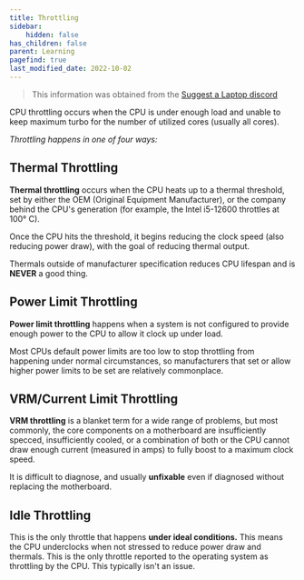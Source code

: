 ```yaml
---
title: Throttling
sidebar:
    hidden: false
has_children: false
parent: Learning
pagefind: true
last_modified_date: 2022-10-02
---
```




> This information was obtained from the [Suggest a Laptop discord](https://discord.com/invite/pes68JM)

CPU throttling occurs when the CPU is under enough load and unable to keep maximum turbo for the number of utilized cores (usually all cores). 

*Throttling happens in one of four ways:*

## Thermal Throttling

**Thermal throttling** occurs when the CPU heats up to a thermal threshold, set by either the OEM (Original Equipment Manufacturer), or the company behind the CPU's generation (for example, the Intel i5-12600 throttles at 100° C).

Once the CPU hits the threshold, it begins reducing the clock speed (also reducing power draw), with the goal of reducing thermal output. 

Thermals outside of manufacturer specification reduces CPU lifespan and is **NEVER** a good thing.  

## Power Limit Throttling

**Power limit throttling** happens when a system is not configured to provide enough power to the CPU to allow it clock up under load. 

Most CPUs default power limits are too low to stop throttling from happening under normal circumstances, so manufacturers that set or allow higher power limits to be set are relatively commonplace.

## VRM/Current Limit Throttling

**VRM throttling** is a blanket term for a wide range of problems, but most commonly, the core components on a motherboard are insufficiently specced, insufficiently cooled, or a combination of both or the CPU cannot draw enough current (measured in amps) to fully boost to a maximum clock speed. 

It is difficult to diagnose, and usually **unfixable** even if diagnosed without replacing the motherboard.

## Idle Throttling

This is the only throttle that happens **under ideal conditions.** This means the CPU underclocks when not stressed to reduce power draw and thermals. This is the only throttle reported to the operating system as throttling by the CPU. This typically isn't an issue.

